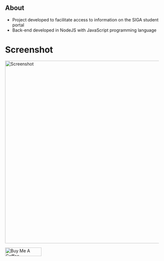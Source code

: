 ## About

- Project developed to facilitate access to information on the SIGA student portal
- Back-end developed in NodeJS with JavaScript programming language

# Screenshot
<img src="https://i.imgur.com/qPc73Mt.png" alt="Screenshot" width="1067" height="600" >

<a href="https://www.buymeacoffee.com/paulojunqueira" target="_blank"><img src="https://cdn.buymeacoffee.com/buttons/default-orange.png" alt="Buy Me A Coffee" height="28" width="119"></a>
